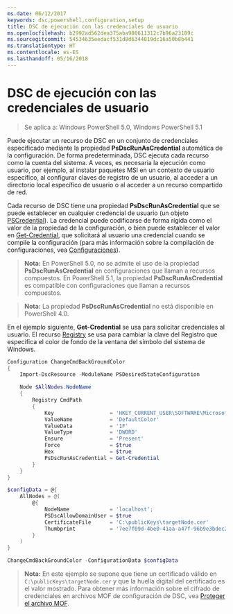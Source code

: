 ```yaml
---
ms.date: 06/12/2017
keywords: dsc,powershell,configuration,setup
title: DSC de ejecución con las credenciales de usuario
ms.openlocfilehash: b2992ad562dea375aba980611312c7b96a23189c
ms.sourcegitcommit: 54534635eedacf531d8d6344019dc16a50b8b441
ms.translationtype: HT
ms.contentlocale: es-ES
ms.lasthandoff: 05/16/2018
---
```

# <a name="running-dsc-with-user-credentials"></a>DSC de ejecución con las credenciales de usuario

> Se aplica a: Windows PowerShell 5.0, Windows PowerShell 5.1

Puede ejecutar un recurso de DSC en un conjunto de credenciales especificado mediante la propiedad **PsDscRunAsCredential** automática de la configuración.
De forma predeterminada, DSC ejecuta cada recurso como la cuenta del sistema.
A veces, es necesaria la ejecución como usuario, por ejemplo, al instalar paquetes MSI en un contexto de usuario específico, al configurar claves de registro de un usuario, al acceder a un directorio local específico de usuario o al acceder a un recurso compartido de red.

Cada recurso de DSC tiene una propiedad **PsDscRunAsCredential** que se puede establecer en cualquier credencial de usuario (un objeto [PSCredential](https://msdn.microsoft.com/library/ms572524(v=VS.85).aspx)).
La credencial puede codificarse de forma rígida como el valor de la propiedad de la configuración, o bien puede establecer el valor en [Get-Credential](https://technet.microsoft.com/library/hh849815.aspx), que solicitará al usuario una credencial cuando se compile la configuración (para más información sobre la compilación de configuraciones, vea [Configuraciones](configurations.md)).

>**Nota:** En PowerShell 5.0, no se admite el uso de la propiedad **PsDscRunAsCredential** en configuraciones que llaman a recursos compuestos.
>En PowerShell 5.1, la propiedad **PsDscRunAsCredential** es compatible con configuraciones que llaman a recursos compuestos.

>**Nota:** La propiedad **PsDscRunAsCredential** no está disponible en PowerShell 4.0.

En el ejemplo siguiente, **Get-Credential** se usa para solicitar credenciales al usuario.
El recurso [Registry](registryResource.md) se usa para cambiar la clave del Registro que especifica el color de fondo de la ventana del símbolo del sistema de Windows.

```powershell
Configuration ChangeCmdBackGroundColor
{
    Import-DscResource -ModuleName PSDesiredStateConfiguration

    Node $AllNodes.NodeName
    {
        Registry CmdPath
        {
            Key                  = 'HKEY_CURRENT_USER\SOFTWARE\Microsoft\Command Processor'
            ValueName            = 'DefaultColor'
            ValueData            = '1F'
            ValueType            = 'DWORD'
            Ensure               = 'Present'
            Force                = $true
            Hex                  = $true
            PsDscRunAsCredential = Get-Credential
        }
    }
}

$configData = @{
    AllNodes = @(
        @{
            NodeName             = 'localhost';
            PSDscAllowDomainUser = $true
            CertificateFile      = 'C:\publicKeys\targetNode.cer'
            Thumbprint           = '7ee7f09d-4be0-41aa-a47f-96b9e3bdec25'
        }
    )
}

ChangeCmdBackGroundColor -ConfigurationData $configData
```
>**Nota:** En este ejemplo se supone que tiene un certificado válido en `C:\publicKeys\targetNode.cer` y que la huella digital del certificado es el valor mostrado.
>Para obtener más información sobre el cifrado de credenciales en archivos MOF de configuración de DSC, vea [Proteger el archivo MOF](secureMOF.md).